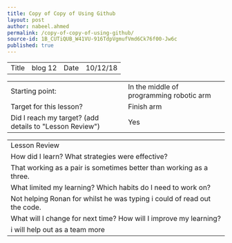 ```yaml
---
title: Copy of Copy of Using Github
layout: post
author: nabeel.ahmed
permalink: /copy-of-copy-of-using-github/
source-id: 1B_CUTiQUB_W41VU-916TdpVgmufVmd6Ck76f00-Jw6c
published: true
---
```

<table>
  <tr>
    <td>Title</td>
    <td>blog 12</td>
    <td>Date</td>
    <td>10/12/18</td>
  </tr>
</table>


<table>
  <tr>
    <td>Starting point:</td>
    <td>In the middle of programming robotic arm</td>
  </tr>
  <tr>
    <td>Target for this lesson?</td>
    <td>Finish arm</td>
  </tr>
  <tr>
    <td>Did I reach my target? 
(add details to "Lesson Review")</td>
    <td> Yes </td>
  </tr>
</table>


<table>
  <tr>
    <td>Lesson Review</td>
  </tr>
  <tr>
    <td>How did I learn? What strategies were effective? </td>
  </tr>
  <tr>
    <td>That working as a pair is sometimes better than working as a three.</td>
  </tr>
  <tr>
    <td>What limited my learning? Which habits do I need to work on? </td>
  </tr>
  <tr>
    <td>Not helping Ronan for whilst he was typing i could of read out the code.
</td>
  </tr>
  <tr>
    <td>What will I change for next time? How will I improve my learning?</td>
  </tr>
  <tr>
    <td>i will help out as a team more 
</td>
  </tr>
</table>


